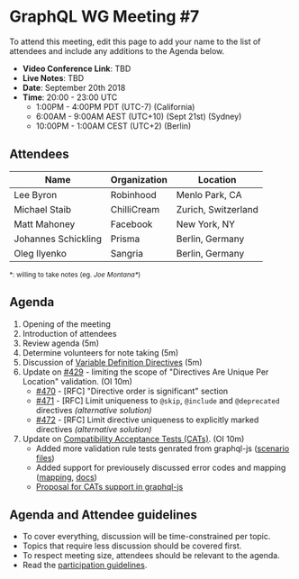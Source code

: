 # GraphQL WG Meeting #7

To attend this meeting, edit this page to add your name to the list of attendees
and include any additions to the Agenda below.

- **Video Conference Link**: TBD
- **Live Notes**: TBD
- **Date**: September 20th 2018
- **Time**: 20:00 - 23:00 UTC
  - 1:00PM - 4:00PM PDT (UTC-7) (California)
  - 6:00AM - 9:00AM AEST (UTC+10) (Sept 21st) (Sydney)
  - 10:00PM - 1:00AM CEST (UTC+2) (Berlin)

## Attendees

Name                 | Organization  | Location
-------------------- | ------------- | ----------------------
Lee Byron            | Robinhood     | Menlo Park, CA
Michael Staib        | ChilliCream   | Zurich, Switzerland
Matt Mahoney         | Facebook      | New York, NY
Johannes Schickling  | Prisma        | Berlin, Germany
Oleg Ilyenko         | Sangria       | Berlin, Germany

<small>\*: willing to take notes (eg. <em>Joe Montana*</em>)</small>

## Agenda

1. Opening of the meeting
1. Introduction of attendees
1. Review agenda (5m)
1. Determine volunteers for note taking (5m)
1. Discussion of [Variable Definition Directives](https://github.com/facebook/graphql/pull/510) (5m)
1. Update on [#429](https://github.com/facebook/graphql/issues/429) - limiting the scope of "Directives Are Unique Per Location" validation. (OI 10m)
    - [#470](https://github.com/facebook/graphql/pull/470) - [RFC] "Directive order is significant" section
    - [#471](https://github.com/facebook/graphql/pull/471) - [RFC] Limit uniqueness to `@skip`, `@include` and `@deprecated` directives _(alternative solution)_
    - [#472](https://github.com/facebook/graphql/pull/472) - [RFC] Limit directive uniqueness to explicitly marked directives _(alternative solution)_
1. Update on [Compatibility Acceptance Tests (CATs)](https://github.com/graphql-cats/graphql-cats). (OI 10m)
    - Added more validation rule tests genrated from graphql-js ([scenario files](https://github.com/graphql-cats/graphql-cats/tree/master/scenarios/validation))
    - Added support for previousely discussed error codes and mapping ([mapping](https://github.com/graphql-cats/graphql-cats/blob/master/scenarios/error-mapping.yaml), [docs](https://github.com/graphql-cats/graphql-cats#error-mapping))    
    - [Proposal for CATs support in graphql-js](https://github.com/graphql/graphql-js/issues/1404)
  
## Agenda and Attendee guidelines

- To cover everything, discussion will be time-constrained per topic.
- Topics that require less discussion should be covered first.
- To respect meeting size, attendees should be relevant to the agenda.
- Read the [participation guidelines](../README.md#participation-guidelines).
